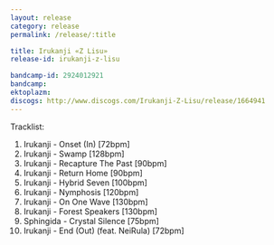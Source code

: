 ```yaml
---
layout: release
category: release
permalink: /release/:title

title: Irukanji «Z Lisu»
release-id: irukanji-z-lisu

bandcamp-id: 2924012921
bandcamp: 
ektoplazm: 
discogs: http://www.discogs.com/Irukanji-Z-Lisu/release/1664941
---
```


Tracklist:

01. Irukanji - Onset (In) [72bpm]
02. Irukanji - Swamp [128bpm]
03. Irukanji - Recapture The Past [90bpm]
04. Irukanji - Return Home [90bpm]
05. Irukanji - Hybrid Seven [100bpm]
06. Irukanji - Nymphosis [120bpm]
07. Irukanji - On One Wave [130bpm]
08. Irukanji - Forest Speakers [130bpm]
09. Sphingida - Crystal Silence [75bpm]
10. Irukanji - End (Out) (feat. NeiRula) [72bpm]


